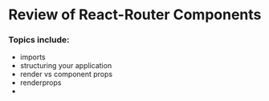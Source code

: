 # Review of React-Router Components
### Topics include:
- imports
- structuring your application
- render vs component props
- renderprops
- 